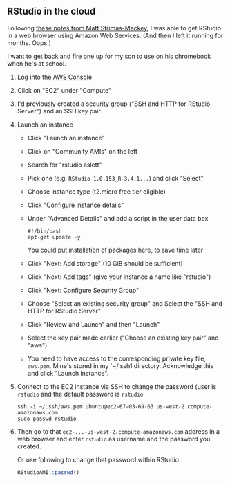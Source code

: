 ## RStudio in the cloud

Following [these notes from Matt
Strimas-Mackey](http://strimas.com/r/rstudio-cloud-1/), I was able to
get RStudio in a web browser using Amazon Web Services. (And then I
left it running for months. Oops.)

I want to get back and fire one up for my son to use on his chromebook
when he's at school.

1. Log into the [AWS Console](https://console.aws.amazon.com)

2. Click on "EC2" under "Compute"

3. I'd previously created a security group ("SSH and HTTP for RStudio
   Server") and an SSH key pair.

4. Launch an instance

   - Click "Launch an instance"

   - Click on "Community AMIs" on the left

   - Search for "rstudio aslett"

   - Pick one (e.g. `RStudio-1.0.153_R-3.4.1...`) and click "Select"

   - Choose instance type (t2.micro free tier eligible)

   - Click "Configure instance details"

   - Under "Advanced Details" and add a script in the user data box

     ```shell
     #!/bin/bash
     apt-get update -y
     ```

     You could put installation of packages here, to save time later

   - Click "Next: Add storage" (10 GiB should be sufficient)

   - Click "Next: Add tags" (give your instance a name like "rstudio")

   - Click "Next: Configure Security Group"

   - Choose "Select an existing security group" and Select the "SSH
     and HTTP for RStudio Server"

   - Click "Review and Launch" and then "Launch"

   - Select the key pair made earlier ("Choose an existing key pair"
     and "aws")

   - You need to have access to the corresponding private key file,
     `aws.pem`. Mine's stored in my `~/.ssh1 directory. Acknowledge
     this and click "Launch instance".

5. Connect to the EC2 instance via SSH to change the password (user is
   `rstudio` and the default password is `rstudio`

   ```shell
   ssh -i ~/.ssh/aws.pem ubuntu@ec2-67-03-69-63.us-west-2.compute-amazonaws.com
   sudo passwd rstudio
   ```

6. Then go to that `ec2-...-us-west-2.compute-amazonaws.com` address
   in a web browser and enter `rstudio` as username and the password
   you created.

   Or use following to change that password within RStudio.

   ```r
   RStudioAMI::passwd()
   ```
